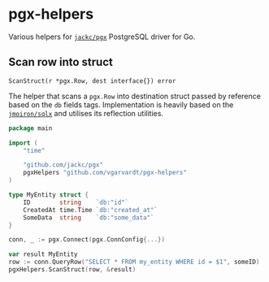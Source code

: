 # pgx-helpers

Various helpers for [`jackc/pgx`](https://github.com/jackc/pgx) PostgreSQL driver for Go.

## Scan row into struct

`ScanStruct(r *pgx.Row, dest interface{}) error`

The helper that scans a `pgx.Row` into destination struct passed by reference based on the `db` fields tags.
Implementation is heavily based on the [`jmoiron/sqlx`](https://github.com/jmoiron/sqlx) and utilises its reflection utilities.

```go
package main

import (
	"time"

	"github.com/jackc/pgx"
	pgxHelpers "github.com/vgarvardt/pgx-helpers"
)

type MyEntity struct {
    ID        string    `db:"id"`
    CreatedAt time.Time `db:"created_at"`
    SomeData  string    `db:"some_data"`
}

conn, _ := pgx.Connect(pgx.ConnConfig{...})

var result MyEntity
row := conn.QueryRow("SELECT * FROM my_entity WHERE id = $1", someID)
pgxHelpers.ScanStruct(row, &result)
```
